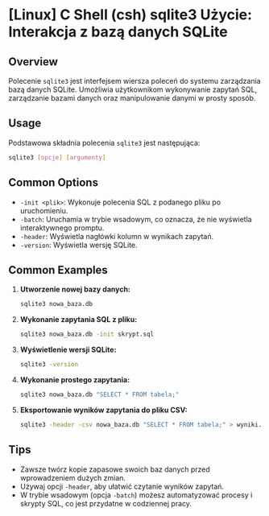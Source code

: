 # [Linux] C Shell (csh) sqlite3 Użycie: Interakcja z bazą danych SQLite

## Overview
Polecenie `sqlite3` jest interfejsem wiersza poleceń do systemu zarządzania bazą danych SQLite. Umożliwia użytkownikom wykonywanie zapytań SQL, zarządzanie bazami danych oraz manipulowanie danymi w prosty sposób.

## Usage
Podstawowa składnia polecenia `sqlite3` jest następująca:

```bash
sqlite3 [opcje] [argumenty]
```

## Common Options
- `-init <plik>`: Wykonuje polecenia SQL z podanego pliku po uruchomieniu.
- `-batch`: Uruchamia w trybie wsadowym, co oznacza, że nie wyświetla interaktywnego promptu.
- `-header`: Wyświetla nagłówki kolumn w wynikach zapytań.
- `-version`: Wyświetla wersję SQLite.

## Common Examples
1. **Utworzenie nowej bazy danych:**
   ```bash
   sqlite3 nowa_baza.db
   ```

2. **Wykonanie zapytania SQL z pliku:**
   ```bash
   sqlite3 nowa_baza.db -init skrypt.sql
   ```

3. **Wyświetlenie wersji SQLite:**
   ```bash
   sqlite3 -version
   ```

4. **Wykonanie prostego zapytania:**
   ```bash
   sqlite3 nowa_baza.db "SELECT * FROM tabela;"
   ```

5. **Eksportowanie wyników zapytania do pliku CSV:**
   ```bash
   sqlite3 -header -csv nowa_baza.db "SELECT * FROM tabela;" > wyniki.csv
   ```

## Tips
- Zawsze twórz kopie zapasowe swoich baz danych przed wprowadzeniem dużych zmian.
- Używaj opcji `-header`, aby ułatwić czytanie wyników zapytań.
- W trybie wsadowym (opcja `-batch`) możesz automatyzować procesy i skrypty SQL, co jest przydatne w codziennej pracy.